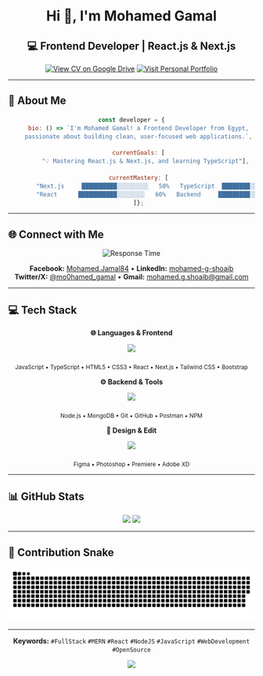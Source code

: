 <h1 align="center">Hi 👋, I'm Mohamed Gamal</h1>
<h2 align="center">💻 Frontend Developer | React.js & Next.js</h2>

<div align="center">
    <a href="https://drive.google.com/file/d/1CJhC5Ku8wie4-CDmyyIMqc4qGEo2Pg6j/view?usp=sharing" target="_blank" rel="noopener noreferrer"><img src="https://img.shields.io/badge/CV-View-003366?style=for-the-badge&logo=googledrive&logoColor=white" alt="View CV on Google Drive"></a> <a href="https://mohamedgamal-loom.vercel.app/" target="_blank" rel="noopener noreferrer"><img src="https://img.shields.io/badge/Portfolio-View-000000?style=for-the-badge&logo=vercel&logoColor=white" alt="Visit Personal Portfolio"></a>
</div>

---

## 💫 About Me

<div align="center">

```javascript
const developer = {
    bio: () => `I'm Mohamed Gamal! a Frontend Developer from Egypt,
    passionate about building clean, user-focused web applications.`,
    
    currentGoals: [
        "💡 Mastering React.js & Next.js, and learning TypeScript"],

    currentMastery: [
        "Next.js     ██████████░░░░░░░░░   50%   TypeScript  ████████░░░░░░░░░░░   30%",
        "React      ███████████░░░░░░░░   60%   Backend     █████████░░░░░░░░░░   35%"
    ]};
```

</div>

---

## 🌐 Connect with Me

<p align="center">
  <img src="https://img.shields.io/badge/Response_Time-10_Minutes-009a54?style=for-the-badge&logo=gmail&logoColor=white" alt="Response Time" />
</p>

<p align="center">
  <strong>Facebook:</strong> <a href="https://facebook.com/mohamed.jamal84" target="_blank">Mohamed.Jamal84</a> • 
  <strong>LinkedIn:</strong> <a href="https://linkedin.com/in/mohamed-g-shoaib" target="_blank">mohamed-g-shoaib</a>
  <br>
  <strong>Twitter/X:</strong> <a href="https://x.com/mo0hamed_gamal" target="_blank">@mo0hamed_gamal</a> • 
  <strong>Gmail:</strong> <a href="mailto:mohamed.g.shoaib@gmail.com">mohamed.g.shoaib@gmail.com</a>
</p>

---

## 💻 Tech Stack

<div align="center">

**🌐 Languages & Frontend**
<p align="center">
  <a href="https://go-skill-icons.vercel.app/">
    <img src="https://go-skill-icons.vercel.app/api/icons?i=js,ts,html,css,react,nextjs,tailwind,bootstrap&theme=dark&perline=10&titles=true" />
  </a>
</p>
<p align="center">
  <sub>JavaScript • TypeScript • HTML5 • CSS3 • React • Next.js • Tailwind CSS • Bootstrap</sub>
</p>

**⚙️ Backend & Tools**
<p align="center">
  <a href="https://go-skill-icons.vercel.app/">
    <img src="https://go-skill-icons.vercel.app/api/icons?i=nodejs,mongodb,git,github,postman,npm&theme=dark&perline=10&titles=true" />
  </a>
</p>
<p align="center">
  <sub>Node.js • MongoDB • Git • GitHub • Postman • NPM</sub>
</p>

**🎨 Design & Edit**
<p align="center">
  <a href="https://go-skill-icons.vercel.app/">
    <img src="https://go-skill-icons.vercel.app/api/icons?i=figma,ps,pr,xd&theme=dark&perline=4&titles=true" />
  </a>
</p>
<p align="center">
  <sub>Figma • Photoshop • Premiere • Adobe XD</sub>
</p>

</div>

---

## 📊 GitHub Stats
<div align="center">
  <img src="https://github-readme-stats.vercel.app/api/top-langs/?username=mo0hamed-shoaib&theme=radical&hide_border=true&include_all_commits=true&count_private=true&layout=compact" height="170" />
  <img src="https://nirzak-streak-stats.vercel.app/?user=mo0hamed-shoaib&theme=radical&hide_border=true" height="165"/>
</div>

---

## 🐍 Contribution Snake
<p align="center">
  <img src="https://raw.githubusercontent.com/mo0hamed-shoaib/mo0hamed-shoaib/output/github-contribution-grid-snake-radical.svg" alt="Snake animation" />
</p>

---

<div align="center">
  
  
  **Keywords:** `#FullStack` `#MERN` `#React` `#NodeJS` `#JavaScript` `#WebDevelopment` `#OpenSource`
  
  <img src="https://capsule-render.vercel.app/api?type=waving&color=gradient&customColorList=6,11,20&height=80&section=footer&text=Thanks%20for%20Visiting%20my%20Profile,%20Happy%20Coding%20💗&fontSize=22&fontColor=fff&animation=twinkling" />
</div>
